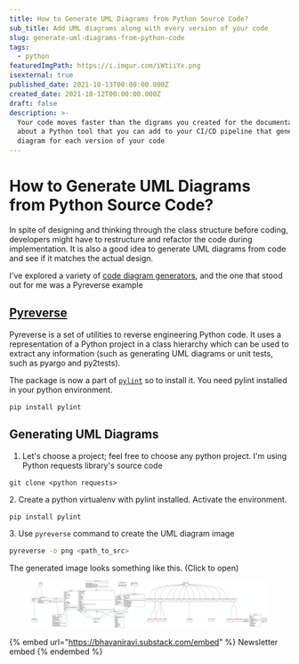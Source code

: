 ```yaml
---
title: How to Generate UML Diagrams from Python Source Code?
sub_title: Add UML diagrams along with every version of your code
slug: generate-uml-diagrams-from-python-code
tags:
  - python
featuredImgPath: https://i.imgur.com/iWtiiYx.png
isexternal: true
published_date: 2021-10-13T00:00:00.000Z
created_date: 2021-10-12T00:00:00.000Z
draft: false
description: >-
  Your code moves faster than the digrams you created for the documentation. How
  about a Python tool that you can add to your CI/CD pipeline that generates UML
  diagram for each version of your code
---
```


# How to Generate UML Diagrams from Python Source Code?

In spite of designing and thinking through the class structure before coding, developers might have to restructure and refactor the code during implementation. It is also a good idea to generate UML diagrams from code and see if it matches the actual design.

I've explored a variety of [code diagram generators](uml-isnt-dead.md), and the one that stood out for me was a  Pyreverse example

## [Pyreverse](https://pypi.org/project/pylint/?utm\_source=bhavaniravi.com\&utm\_medium=website\&utm\_campaign=bhavaniravi-uml\&utm\_id=uml-diagrams)

Pyreverse is a set of utilities to reverse engineering Python code. It uses a representation of a Python project in a class hierarchy which can be used to extract any information (such as generating UML diagrams or unit tests, such as pyargo and py2tests).

The package is now a part of [`pylint`](https://pypi.org/project/pylint/?utm\_source=bhavaniravi.com\&utm\_medium=website\&utm\_campaign=bhavaniravi-uml\&utm\_id=uml-diagrams) so to install it. You need pylint installed in your python environment.

```
pip install pylint
```

## Generating UML Diagrams

1. Let's choose a project; feel free to choose any python project. I'm using Python requests library's source code

```git
git clone <python requests>
```

2\. Create a python virtualenv with pylint installed. Activate the environment.

```bash
pip install pylint
```

3\. Use `pyreverse` command to create the UML diagram image

```bash
pyreverse -o png <path_to_src>
```

The generated image looks something like this. (Click to open)

<figure><img src="../.gitbook/assets/image (6).png" alt=""><figcaption></figcaption></figure>



{% embed url="https://bhavaniravi.substack.com/embed" %}
Newsletter embed
{% endembed %}
